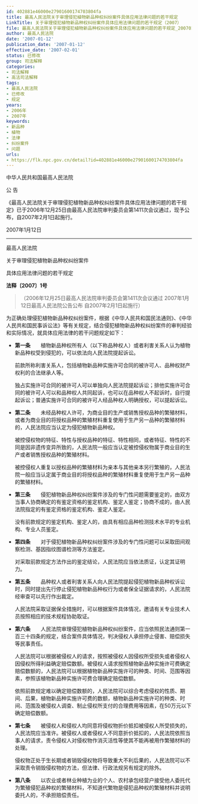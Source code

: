 ```yaml
---
id: 402881e46000e27901600174703804fa
title: 最高人民法院关于审理侵犯植物新品种权纠纷案件具体应用法律问题的若干规定
LinkTitle: 关于审理侵犯植物新品种权纠纷案件具体应用法律问题的若干规定（2007）
file: 最高人民法院关于审理侵犯植物新品种权纠纷案件具体应用法律问题的若干规定_20070112_402881e46000e27901600174703804fa.docx
author: 最高人民法院
date: '2007-01-12'
publication_date: '2007-01-12'
effective_date: '2007-02-01'
status: 已修改
group: 司法解释
categories:
- 司法解释
- 高法司法解释
tags:
- 最高人民法院
- 已修改
- 规定
years:
- 2006年
- 2007年
keywords:
- 新品种
- 植物
- 法律
- 纠纷案件
- 问题
urls:
- https://flk.npc.gov.cn/detail?id=402881e46000e27901600174703804fa
---
```


中华人民共和国最高人民法院

公 告

《最高人民法院关于审理侵犯植物新品种权纠纷案件具体应用法律问题的若干规定》已于2006年12月25日由最高人民法院审判委员会第1411次会议通过，现予公布，自2007年2月1日起施行。

2007年1月12日

---

最高人民法院

关于审理侵犯植物新品种权纠纷案件

具体应用法律问题的若干规定

**法释〔2007〕1号**

> （2006年12月25日最高人民法院审判委员会第1411次会议通过 2007年1月12日最高人民法院公告公布 自2007年2月1日起施行）

为正确处理侵犯植物新品种权纠纷案件，根据《中华人民共和国民法通则》、《中华人民共和国民事诉讼法》等有关规定，结合侵犯植物新品种权纠纷案件的审判经验和实际情况，就具体应用法律的若干问题规定如下：

- **第一条**　　植物新品种权所有人（以下称品种权人）或者利害关系人认为植物新品种权受到侵犯的，可以依法向人民法院提起诉讼。

  前款所称利害关系人，包括植物新品种实施许可合同的被许可人、品种权财产权利的合法继承人等。

  独占实施许可合同的被许可人可以单独向人民法院提起诉讼；排他实施许可合同的被许可人可以和品种权人共同起诉，也可以在品种权人不起诉时，自行提起诉讼；普通实施许可合同的被许可人经品种权人明确授权，可以提起诉讼。

- **第二条**　　未经品种权人许可，为商业目的生产或销售授权品种的繁殖材料，或者为商业目的将授权品种的繁殖材料重复使用于生产另一品种的繁殖材料的，人民法院应当认定为侵犯植物新品种权。

  被控侵权物的特征、特性与授权品种的特征、特性相同，或者特征、特性的不同是因非遗传变异所致的，人民法院一般应当认定被控侵权物属于商业目的生产或者销售授权品种的繁殖材料。

  被控侵权人重复以授权品种的繁殖材料为亲本与其他亲本另行繁殖的，人民法院一般应当认定属于商业目的将授权品种的繁殖材料重复使用于生产另一品种的繁殖材料。

- **第三条**　　侵犯植物新品种权纠纷案件涉及的专门性问题需要鉴定的，由双方当事人协商确定的有鉴定资格的鉴定机构、鉴定人鉴定；协商不成的，由人民法院指定的有鉴定资格的鉴定机构、鉴定人鉴定。

  没有前款规定的鉴定机构、鉴定人的，由具有相应品种检测技术水平的专业机构、专业人员鉴定。

- **第四条**　　对于侵犯植物新品种权纠纷案件涉及的专门性问题可以采取田间观察检测、基因指纹图谱检测等方法鉴定。

  对采取前款规定方法作出的鉴定结论，人民法院应当依法质证，认定其证明力。

- **第五条**　　品种权人或者利害关系人向人民法院提起侵犯植物新品种权诉讼时，同时提出先行停止侵犯植物新品种权行为或者保全证据请求的，人民法院经审查可以先行作出裁定。

  人民法院采取证据保全措施时，可以根据案件具体情况，邀请有关专业技术人员按照相应的技术规程协助取证。

- **第六条**　　人民法院审理侵犯植物新品种权纠纷案件，应当依照民法通则第一百三十四条的规定，结合案件具体情况，判决侵权人承担停止侵害、赔偿损失等民事责任。

  人民法院可以根据被侵权人的请求，按照被侵权人因侵权所受损失或者侵权人因侵权所得利益确定赔偿数额。被侵权人请求按照植物新品种实施许可费确定赔偿数额的，人民法院可以根据植物新品种实施许可的种类、时间、范围等因素，参照该植物新品种实施许可费合理确定赔偿数额。

  依照前款规定难以确定赔偿数额的，人民法院可以综合考虑侵权的性质、期间、后果，植物新品种实施许可费的数额，植物新品种实施许可的种类、时间、范围及被侵权人调查、制止侵权所支付的合理费用等因素，在50万元以下确定赔偿数额。

- **第七条**　　被侵权人和侵权人均同意将侵权物折价抵扣被侵权人所受损失的，人民法院应当准许。被侵权人或者侵权人不同意折价抵扣的，人民法院依照当事人的请求，责令侵权人对侵权物作消灭活性等使其不能再被用作繁殖材料的处理。

  侵权物正处于生长期或者销毁侵权物将导致重大不利后果的，人民法院可以不采取责令销毁侵权物的方法，但法律、行政法规另有规定的除外。

- **第八条**　　以农业或者林业种植为业的个人、农村承包经营户接受他人委托代为繁殖侵犯品种权的繁殖材料，不知道代繁物是侵犯品种权的繁殖材料并说明委托人的，不承担赔偿责任。

